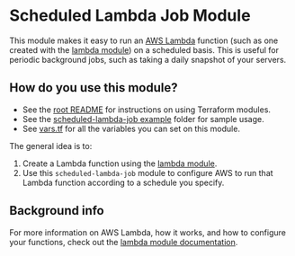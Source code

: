 # Scheduled Lambda Job Module

This module makes it easy to run an [AWS Lambda](https://aws.amazon.com/lambda/) function (such as one created with the
[lambda module](https://github.com/biptec/terraform-aws-lambda/blob/master/modules/lambda)) on a scheduled basis. This is useful for periodic background jobs, such as taking a
daily snapshot of your servers.





## How do you use this module?

* See the [root README](https://github.com/biptec/terraform-aws-lambda/blob/master/README.md) for instructions on using Terraform modules.
* See the [scheduled-lambda-job example](https://github.com/biptec/terraform-aws-lambda/blob/master/examples/scheduled-lambda-job) folder for sample usage.
* See [vars.tf](./vars.tf) for all the variables you can set on this module.

The general idea is to:

1. Create a Lambda function using the [lambda module](https://github.com/biptec/terraform-aws-lambda/blob/master/modules/lambda).
1. Use this `scheduled-lambda-job` module to configure AWS to run that Lambda function according to a schedule you
   specify.





## Background info

For more information on AWS Lambda, how it works, and how to configure your functions, check out the [lambda module
documentation](https://github.com/biptec/terraform-aws-lambda/blob/master/modules/lambda).
